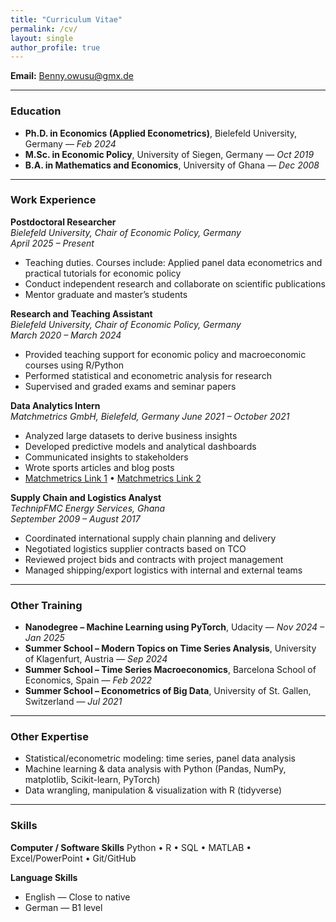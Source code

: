 ```yaml
---
title: "Curriculum Vitae"
permalink: /cv/
layout: single
author_profile: true
---
```

  
**Email:** [Benny.owusu@gmx.de](mailto:Benny.owusu@gmx.de)  

---
### Education
- **Ph.D. in Economics (Applied Econometrics)**, Bielefeld University, Germany — *Feb 2024*  
- **M.Sc. in Economic Policy**, University of Siegen, Germany — *Oct 2019*  
- **B.A. in Mathematics and Economics**, University of Ghana — *Dec 2008*

---
### Work Experience
**Postdoctoral Researcher**  
*Bielefeld University, Chair of Economic Policy, Germany*  
*April 2025 – Present*

- Teaching duties. Courses include: Applied panel data econometrics and practical tutorials for economic policy  
- Conduct independent research and collaborate on scientific publications  
- Mentor graduate and master’s students  

**Research and Teaching Assistant**  
*Bielefeld University, Chair of Economic Policy, Germany*  
*March 2020 – March 2024*

- Provided teaching support for economic policy and macroeconomic courses using R/Python  
- Performed statistical and econometric analysis for research  
- Supervised and graded exams and seminar papers  

**Data Analytics Intern**  
*Matchmetrics GmbH, Bielefeld, Germany* 
*June 2021 – October 2021*

- Analyzed large datasets to derive business insights  
- Developed predictive models and analytical dashboards  
- Communicated insights to stakeholders  
- Wrote sports articles and blog posts  
- [Matchmetrics Link 1](#) • [Matchmetrics Link 2](#)

**Supply Chain and Logistics Analyst**  
*TechnipFMC Energy Services, Ghana*  
*September 2009 – August 2017*

- Coordinated international supply chain planning and delivery  
- Negotiated logistics supplier contracts based on TCO  
- Reviewed project bids and contracts with project management  
- Managed shipping/export logistics with internal and external teams  


---

### Other Training

- **Nanodegree – Machine Learning using PyTorch**, Udacity — *Nov 2024 – Jan 2025*  
- **Summer School – Modern Topics on Time Series Analysis**, University of Klagenfurt, Austria — *Sep 2024*  
- **Summer School – Time Series Macroeconomics**, Barcelona School of Economics, Spain — *Feb 2022*  
- **Summer School – Econometrics of Big Data**, University of St. Gallen, Switzerland — *Jul 2021*

---

### Other Expertise

- Statistical/econometric modeling: time series, panel data analysis  
- Machine learning & data analysis with Python (Pandas, NumPy, matplotlib, Scikit-learn, PyTorch)  
- Data wrangling, manipulation & visualization with R (tidyverse)

---

### Skills

**Computer / Software Skills**
Python • R • SQL • MATLAB • Excel/PowerPoint • Git/GitHub  

**Language Skills**
- English — Close to native  
- German — B1 level

